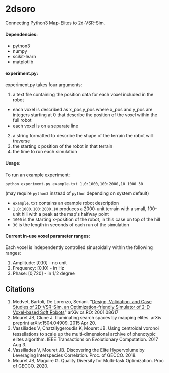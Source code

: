 # 2dsoro
Connecting Python3 Map-Elites to 2d-VSR-Sim.

#### Dependencies:
* python3
* numpy
* scikit-learn
* matplotlib

#### experiment.py:
experiment.py takes four arguments:
1. a text file containing the position data for each voxel included in the robot
  * each voxel is described as x_pos,y_pos where x_pos and y_pos are integers starting at 0 that describe the position of the voxel within the full robot
  * each voxel is on a separate line
2. a string formatted to describe the shape of the terrain the robot will traverse
3. the starting x position of the robot in that terrain
4. the time to run each simulation

#### Usage:
To run an example experiment:

`python experiment.py example.txt 1,0:1000,100:2000,10 1000 30`

(may require `python3` instead of `python` depending on system default)

* `example.txt` contains an example robot description
* `1,0:1000,100:2000,10` produces a 2000-unit terrain with a small, 100-unit hill with a peak at the map's halfway point
* `1000` is the starting x-position of the robot, in this case on top of the hill
* `30` is the length in seconds of each run of the simulation


#### Current in-use voxel parameter ranges:
Each voxel is independently controlled sinusoidally within the following ranges:
1. Amplitude: [0,10] - no unit
2. Frequency: [0,10] - in Hz
3. Phase: [0,720] - in 1/2 degree



## Citations
1. Medvet, Bartoli, De Lorenzo, Seriani. "[Design, Validation, and Case Studies of 2D-VSR-Sim, an Optimization-friendly Simulator of 2-D Voxel-based Soft Robots](https://arxiv.org/abs/2001.08617)" arXiv cs.RO: 2001.08617
2. Mouret JB, Clune J. Illuminating search spaces by mapping elites. arXiv preprint arXiv:1504.04909. 2015 Apr 20.
3. Vassiliades V, Chatzilygeroudis K, Mouret JB. Using centroidal voronoi tessellations to scale up the multi-dimensional archive of phenotypic elites algorithm. IEEE Transactions on Evolutionary Computation. 2017 Aug 3.
4. Vassiliades V, Mouret JB. Discovering the Elite Hypervolume by Leveraging Interspecies Correlation. Proc. of GECCO. 2018.
5. Mouret JB, Maguire G. Quality Diversity for Multi-task Optimization. Proc of GECCO. 2020.
